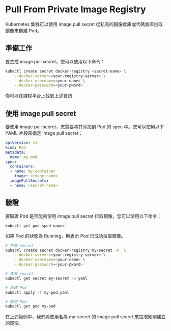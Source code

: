 # Pull From Private Image Registry

Kubernetes 集群可以使用 image pull secret 從私有的鏡像倉庫或代碼倉庫拉取鏡像來創建 Pod。

## 準備工作

要生成 image pull secret，您可以使用以下命令：

```bash
kubectl create secret docker-registry <secret-name> \
    --docker-server=<your-registry-server> \
    --docker-username=<your-name> \
    --docker-password=<your-pword>
```

你可以在課程平台上找到上述資訊

## 使用 image pull secret

要使用 image pull secret，您需要將其添加到 Pod 的 spec 中。您可以使用以下 YAML 片段來指定 image pull secret：

```yaml
apiVersion: v1
kind: Pod
metadata:
  name: my-pod
spec:
  containers:
  - name: my-container
    image: <image-name>
  imagePullSecrets:
  - name: <secret-name>
```

## 驗證

要驗證 Pod 是否能夠使用 image pull secret 拉取鏡像，您可以使用以下命令：

```
kubectl get pod <pod-name>
```

如果 Pod 的狀態為 Running，則表示 Pod 已成功拉取鏡像。

```bash
# 生成 secret
kubectl create secret docker-registry my-secret -n  \
    --docker-server=<your-registry-server> \
    --docker-username=<your-name> \
    --docker-password=<your-pword>

# 查看 secret
kubectl get secret my-secret -o yaml

# 創建 Pod
kubectl apply -f my-pod.yaml

# 驗證 Pod
kubectl get pod my-pod
```

在上述範例中，我們將使用名為 my-secret 的 image pull secret 來拉取剛剛建立的鏡像。
